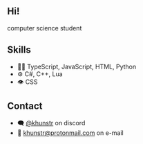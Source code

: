 ## Hi!
computer science student 

## Skills
- 👨‍💻 TypeScript, JavaScript, HTML, Python
- ⚙️ C#, C++, Lua
- 👁️ CSS

## Contact
- 🗨️ [@khunstr](@khunstr) on discord
- :email: [khunstr@protonmail.com](mailto:khunstr@protonmail.com) on e-mail
